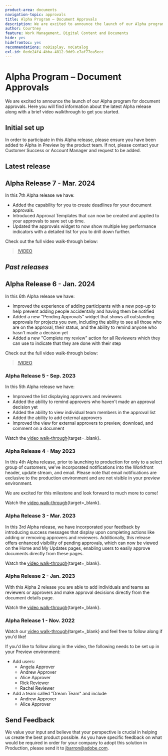 ```yaml
---
product-area: documents
navigation-topic: approvals
title: Alpha Program – Document Approvals
description: We are excited to announce the launch of our Alpha program for document approvals. Here you will find information about the latest Alpha release along with a brief video walkthrough to get you started.
author: Courtney
feature: Work Management, Digital Content and Documents
hide: yes
hidefromtoc: yes
recommendations: noDisplay, noCatalog
exl-id: 0ede24f4-4bba-4812-9dd9-e7af77ea5ecc
---
```

# Alpha Program – Document Approvals

We are excited to announce the launch of our Alpha program for document approvals. Here you will find information about the latest Alpha release along with a brief video walkthrough to get you started.

## Initial set up

In order to participate in this Alpha release, please ensure you have been added to Alpha in Preview by the product team. If not, please contact your Customer Success or Account Manager and request to be added.

## Latest release

## Alpha Release 7 - Mar. 2024

In this 7th Alpha release we have:

* Added the capability for you to create deadlines for your document approvals.
* Introduced Approval Templates that can now be created and applied to your approvals to save set up time.
* Updated the approvals widget to now show multiple key performance indicators with a detailed list for you to drill down further.

Check out the full video walk-through below:

>[!VIDEO](https://video.tv.adobe.com/v/3428023/)

## _Past releases_

## Alpha Release 6 - Jan. 2024

In this 6th Alpha release we have:

* Improved the experience of adding participants with a new pop-up to help prevent adding people accidentally and having them be notified
* Added a new "Pending Approvals" widget that shows all outstanding approvals for projects you own, including the ability to see all those who are on the approval, their status, and the ability to remind anyone who hasn't made a decision yet
* Added a new "Complete my review" action for all Reviewers which they can use to indicate that they are done with their step

Check out the full video walk-through below:

>[!VIDEO](https://video.tv.adobe.com/v/3426860/)

### Alpha Release 5 - Sep. 2023

In this 5th Alpha release we have:

* Improved the list displaying approvers and reviewers
* Added the ability to remind approvers who haven't made an approval decision yet
* Added the ability to view individual team members in the approval list
* Added the ability to add external approvers
* Improved the view for external approvers to preview, download, and comment on a document

Watch the [video walk-through](https://video.tv.adobe.com/v/3424613/){target=_blank}.

### Alpha Release 4 - May 2023

In this 4th Alpha release, prior to launching to production for only to a select group of customers, we've incorporated notifications into the Workfront header, update stream, and email. Please note that email notifications are exclusive to the production environment and are not visible in your preview environment. <!--If you're interested in having this release implemented in your production environment on June 14th, please reach out to me directly at jbarron@adobe.com.-->

We are excited for this milestone and look forward to much more to come!

Watch the [video walk-through](https://video.tv.adobe.com/v/3420094/){target=_blank}.

### Alpha Release 3 - Mar. 2023

In this 3rd Alpha release, we have incorporated your feedback by introducing success messages that display upon completing actions like adding or removing approvers and reviewers. Additionally, this release offers enhanced visibility of pending approvals, which can now be viewed on the Home and My Updates pages, enabling users to easily approve documents directly from these pages.

Watch the [video walk-through](https://video.tv.adobe.com/v/3417854/){target=_blank}.

### Alpha Release 2 - Jan. 2023

With this Alpha 2 release you are able to add individuals and teams as reviewers or approvers and make approval decisions directly from the document details page.

Watch the [video walk-through](https://video.tv.adobe.com/v/3413941){target=_blank}.

### Alpha Release 1 - Nov. 2022

Watch our [video walk-through](https://video.tv.adobe.com/v/3412837){target=_blank} and feel free to follow along if you'd like!

If you'd like to follow along in the video, the following needs to be set up in your Preview environment:

* Add users:
    * Angela Approver
    * Andrew Approver
    * Alice Approver
    * Rick Reviewer
    * Rachel Reviewer
 * Add a team called "Dream Team" and include
    * Andrew Approver
    * Alice Approver

## Send Feedback

We value your input and believe that your perspective is crucial in helping us create the best product possible. As you have specific feedback on what would be required in order for your company to adopt this solution in Production, please send it to [jbarron@adobe.com](mailto:jbarron@adobe.com).
